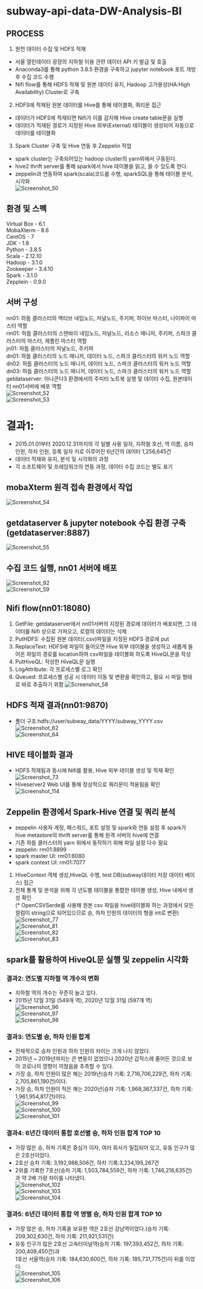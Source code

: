 # subway-api-data-DW-Analysis-BI   
## PROCESS      
1. 원천 데이터 수집 및 HDFS 적재   
- 서울 열린데이터 광장의 지하철 이용 관련 데이터 API 키 발급 및 호출   
- Anaconda3를 통해 python 3.8.5 환경을 구축하고 jupyter notebook 포트 개방 후 수집 코드 수행   
- Nifi flow를 통해 HDFS 적재 및 원본 데이터 유지, Hadoop 고가용성(HA:High Availability) Cluster로 구축
      
2. HDFS에 적재된 원본 데이터를 Hive를 통해 테이블화, 쿼리문 접근   
- 데이터가 HDFS에 적재되면 Nifi가 이를 감지해 Hive create table문을 실행   
- 데이터가 적재된 경로가 지정된 Hive 외부(External) 테이블이 생성되어 자동으로 데이터를 테이블화  
   
3. Spark Cluster 구축 및 Hive 연동 후 Zeppelin 작업   
- spark cluster는 구축되어있는 hadoop cluster의 yarn위에서 구동된다.   
- hive2 thrift server를 통해 spark에서 hive 테이블을 읽고, 쓸 수 있도록 한다.   
- zeppelin과 연동하여 spark(scala)코드를 수행, sparkSQL을 통해 테이블 분석, 시각화   
![Screenshot_50](https://user-images.githubusercontent.com/66659846/114016084-70893c80-98a5-11eb-91e3-5ec4246347e9.png)   
## 환경 및 스펙   
Virtual Box - 6.1   
MobaXterm - 8.6   
CentOS - 7   
JDK - 1.8   
Python - 3.8.5   
Scala - 2.12.10   
Hadoop - 3.1.0   
Zookeeper - 3.4.10   
Spark - 3.1.0   
Zepplein - 0.9.0   
## 서버 구성   
nn01: 하둡 클러스터의 액티브 네임노드, 저널노드, 주키퍼, 하이브 마스터, 나이파이 마스터 역할   
rm01: 하둡 클러스터의 스탠바이 네임노드, 저널노드, 리소스 매니저, 주키퍼, 스파크 클러스터의 마스터, 제플린 마스터 역할   
jn01: 하둡 클러스터의 저널노드, 주키퍼   
dn01: 하둡 클러스터의 노드 매니저, 데이터 노드, 스파크 클러스터의 워커 노드 역할   
dn02: 하둡 클러스터의 노드 매니저, 데이터 노드, 스파크 클러스터의 워커 노드 역할   
dn03: 하둡 클러스터의 노드 매니저, 데이터 노드, 스파크 클러스터의 워커 노드 역할   
getdataserver: 아나콘다3 환경에서의 주피터 노트북 실행 및 데이터 수집, 원본데이터 nn01서버에 배포 역할   
![Screenshot_52](https://user-images.githubusercontent.com/66659846/114016090-72530000-98a5-11eb-9172-1d450bc036e1.png)   
![Screenshot_53](https://user-images.githubusercontent.com/66659846/114016985-6a479000-98a6-11eb-90a5-4d8d1b32ef63.png)   
# 결과1:      
- 2015.01.01부터 2020.12.31까지의 각 일별 사용 일자, 지하철 호선, 역 이름, 승차 인원, 하차 인원, 등록 일자 키로 이루어진 6년간의 데이터 1,256,645건   
- 데이터 적재와 유지, 분석 및 시각화의 과정   
- 각 소프트웨어 및 프레임워크의 연동 과정, 데이터 수집 코드는 별도 표기
## mobaXterm 원격 접속 환경에서 작업      
![Screenshot_54](https://user-images.githubusercontent.com/66659846/114018375-1fc71300-98a8-11eb-9d10-ab8a5cc3b26b.png)   
## getdataserver & jupyter notebook 수집 환경 구축(getdataserver:8887)   
![Screenshot_55](https://user-images.githubusercontent.com/66659846/114018644-6e74ad00-98a8-11eb-9d75-fbd87e90c897.png)
## 수집 코드 실행, nn01 서버에 배포   
![Screenshot_92](https://user-images.githubusercontent.com/66659846/114032914-c1a22c00-98b7-11eb-8669-a9fab4ed2d8b.png)   
![Screenshot_59](https://user-images.githubusercontent.com/66659846/114021258-78e47600-98ab-11eb-802d-59b451925259.png)   
## Nifi flow(nn01:18080)   
1. GetFile: getdataserver에서 nn01서버의 지정된 경로에 데이터가 배포되면, 그 데이터를 Nifi 상으로 가져오고, 로컬의 데이터는 삭제   
2. PutHDFS: 수집된 원본 데이터(.csv)파일을 지정된 HDFS 경로에 put   
3. ReplaceText: HDFS에 파일이 들어오면 Hive 외부 테이블을 생성하고 새롭게 들어온 파일의 경로를 location하여 csv파일을 테이블화 하도록 HiveQL문을 작성   
4. PutHiveQL: 작성한 HiveQL문 실행   
5. LogAttribute: 각 프로세스별 로그 확인   
6. Queued: 프로세스별 성공 시 데이터 이동 및 변환을 확인하고, 필요 시 파일 형태로 바로 추출하기 위함
![Screenshot_58](https://user-images.githubusercontent.com/66659846/114021269-7b46d000-98ab-11eb-88b6-a629102b4690.png)   
## HDFS 적재 결과(nn01:9870)   
- 폴더 구조:hdfs://user/subway_data/YYYY/subway_YYYY.csv
![Screenshot_62](https://user-images.githubusercontent.com/66659846/114023087-6834ff80-98ad-11eb-9ee2-8d791a7c0acf.png)   
![Screenshot_64](https://user-images.githubusercontent.com/66659846/114023402-c9f56980-98ad-11eb-9ab5-6c3f26be5451.png)   
## HIVE 테이블화 결과  
- HDFS 적재됨과 동시에 Nifi를 활용, Hive 외부 테이블 생성 및 적재 확인
![Screenshot_73](https://user-images.githubusercontent.com/66659846/114026601-62d9b400-98b1-11eb-945f-d905fbf00291.png)    
- Hiveserver2 Web UI를 통해 정상적으로 쿼리문이 적용됨을 확인   
![Screenshot_114](https://user-images.githubusercontent.com/66659846/114119392-83435600-9925-11eb-8780-d1f67198027e.png)   
## Zeppelin 환경에서 Spark-Hive 연결 및 쿼리 분석   
- zeppelin 사용자 계정, 패스워드, 포트 설정 및 spark와 연동 설정 후 spark가 hive metastore의 thrift server를 통해 원격 서버의 hive에 연결     
- 기존 하둡 클러스터의 yarn 위에서 동작하기 위해 파일 설정 다수 필요   
- zeppelin: rm01:8899
- spark master UI: rm01:8080
- spark context UI: rm01:7077   
1. HiveContext 객체 생성,HiveQL 수행, test DB(subway데이터 저장 데이터 베이스) 접근     
2. 전체 통계 및 분석을 위해 각 년도별 테이블을 통합한 테이블 생성, Hive 내에서 생성 확인      
(* OpenCSVSerde를 사용해 원본 csv 파일을 hive테이블화 하는 과정에서 모든 컬럼이 string으로 되어있으므로 승, 하차 인원의 데이터의 형을 int로 변환)   
![Screenshot_77](https://user-images.githubusercontent.com/66659846/114027093-fd39f780-98b1-11eb-8b95-6ac9324eceec.png)   
![Screenshot_81](https://user-images.githubusercontent.com/66659846/114028494-7ede5500-98b3-11eb-9090-78aaf9d5250f.png)   
![Screenshot_82](https://user-images.githubusercontent.com/66659846/114028746-c7960e00-98b3-11eb-8afb-1f2c03b3644c.png)   
![Screenshot_83](https://user-images.githubusercontent.com/66659846/114028753-c8c73b00-98b3-11eb-925c-84f1e97474ea.png)   
## spark를 활용하여 HiveQL문 실행 및 zeppelin 시각화    
### 결과2: 연도별 지하철 역 개수의 변화  
- 지하철 역의 개수는 꾸준히 늘고 있다.   
- 2015년 12월 31일 (549개 역), 2020년 12월 31일 (597개 역)   
![Screenshot_96](https://user-images.githubusercontent.com/66659846/114037794-42fbbd80-98bc-11eb-8fd0-e323ef8ca041.png)   
![Screenshot_97](https://user-images.githubusercontent.com/66659846/114037802-43945400-98bc-11eb-981b-46c8f62162f8.png)   
![Screenshot_98](https://user-images.githubusercontent.com/66659846/114037805-442cea80-98bc-11eb-922a-06fc7b308ca9.png)   
### 결과3: 연도별 승, 하차 인원 합계   
- 전체적으로 승차 인원과 하차 인원의 차이는 크게 나지 않았다.   
- 2015년 ~ 2019년까지는 큰 변동이 없었으나 2020년 갑작스레 줄어든 것으로 보아 코로나의 영향이 끼쳤음을 추측할 수 있다.   
- 가장 승, 하차 인원이 많은 해는 2019년(승차 기록: 2,716,706,229건, 하차 기록: 2,705,861,190건)이다.   
- 가장 승, 하차 인원이 적은 해는 2020년(승차 기록: 1,968,367,337건, 하차 기록: 1,961,954,817건)이다.   
![Screenshot_99](https://user-images.githubusercontent.com/66659846/114038135-9241ee00-98bc-11eb-8e74-3bc8b71c0479.png)   
![Screenshot_100](https://user-images.githubusercontent.com/66659846/114038138-93731b00-98bc-11eb-8434-21c59a620155.png)   
![Screenshot_101](https://user-images.githubusercontent.com/66659846/114038144-93731b00-98bc-11eb-866c-e32e00decd46.png)   
### 결과4: 6년간 데이터 통합 호선별 승, 하차 인원 합계 TOP 10   
- 가장 많은 승, 하차 기록은 중심가 이자, 여러 회사가 밀집되어 있고, 유동 인구가 많은 2호선이었다.   
- 2호선 승차 기록: 3,192,988,506건, 하차 기록:3,234,195,267건   
- 2위를 기록한 7호선(승차 기록: 1,503,784,559건, 하차 기록: 1,746,216,635건)과 약 2배 가량 차이를 나타냈다.   
![Screenshot_102](https://user-images.githubusercontent.com/66659846/114038455-d9c87a00-98bc-11eb-8eb0-c459e0696027.png)   
![Screenshot_103](https://user-images.githubusercontent.com/66659846/114038460-da611080-98bc-11eb-8881-05f5df1d0777.png)   
![Screenshot_104](https://user-images.githubusercontent.com/66659846/114038464-daf9a700-98bc-11eb-993d-cae663aa43a1.png)   
### 결과5: 6년간 데이터 통합 역 명별 승, 하차 인원 합계 TOP 10   
- 가장 많은 승, 하차 기록을 보유한 역은 2호선 강남역이었다.(승차 기록: 209,302,630건, 하차 기록: 211,921,531건)   
- 유동 인구가 많은 2호선 고속터미널역(승차 기록: 197,393,452건, 하차 기록: 200,409,450건)과   
  1호선 서울역(승차 기록: 184,630,600건, 하차 기록: 185,731,775건)이 뒤를 이었다.   
![Screenshot_105](https://user-images.githubusercontent.com/66659846/114038809-2613ba00-98bd-11eb-8c04-82eb0f035730.png)   
![Screenshot_106](https://user-images.githubusercontent.com/66659846/114038800-23b16000-98bd-11eb-8fe4-e8b0beaa9844.png)   
